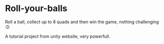 Roll-your-balls
===============

Roll a ball, collect up to 8 quads and then win the game, nothing challenging :D

A tutorial project from unity website, very powerfull.

